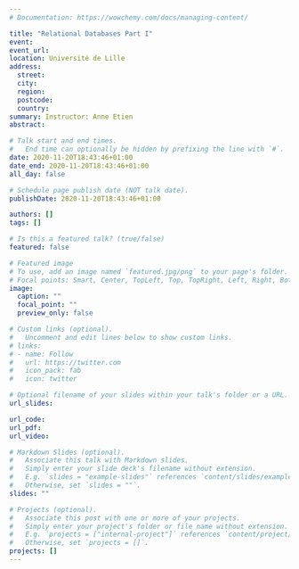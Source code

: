 ```yaml
---
# Documentation: https://wowchemy.com/docs/managing-content/

title: "Relational Databases Part I"
event:
event_url:
location: Université de Lille
address:
  street:
  city:
  region:
  postcode:
  country:
summary: Instructor: Anne Etien
abstract:

# Talk start and end times.
#   End time can optionally be hidden by prefixing the line with `#`.
date: 2020-11-20T18:43:46+01:00
date_end: 2020-11-20T18:43:46+01:00
all_day: false

# Schedule page publish date (NOT talk date).
publishDate: 2020-11-20T18:43:46+01:00

authors: []
tags: []

# Is this a featured talk? (true/false)
featured: false

# Featured image
# To use, add an image named `featured.jpg/png` to your page's folder. 
# Focal points: Smart, Center, TopLeft, Top, TopRight, Left, Right, BottomLeft, Bottom, BottomRight.
image:
  caption: ""
  focal_point: ""
  preview_only: false

# Custom links (optional).
#   Uncomment and edit lines below to show custom links.
# links:
# - name: Follow
#   url: https://twitter.com
#   icon_pack: fab
#   icon: twitter

# Optional filename of your slides within your talk's folder or a URL.
url_slides:

url_code:
url_pdf:
url_video:

# Markdown Slides (optional).
#   Associate this talk with Markdown slides.
#   Simply enter your slide deck's filename without extension.
#   E.g. `slides = "example-slides"` references `content/slides/example-slides.md`.
#   Otherwise, set `slides = ""`.
slides: ""

# Projects (optional).
#   Associate this post with one or more of your projects.
#   Simply enter your project's folder or file name without extension.
#   E.g. `projects = ["internal-project"]` references `content/project/deep-learning/index.md`.
#   Otherwise, set `projects = []`.
projects: []
---
```

